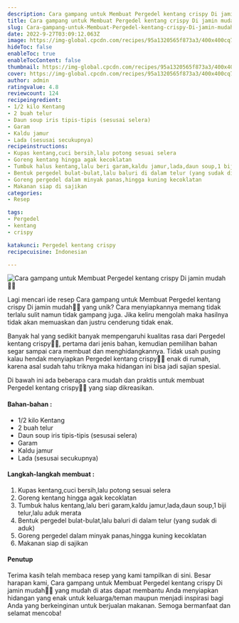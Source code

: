 ```yaml
---
description: Cara gampang untuk Membuat Pergedel kentang crispy Di jamin mudah"
title: Cara gampang untuk Membuat Pergedel kentang crispy Di jamin mudah
slug: Cara-gampang-untuk-Membuat-Pergedel-kentang-crispy-Di-jamin-mudah
date: 2022-9-27T03:09:12.063Z
image: https://img-global.cpcdn.com/recipes/95a1320565f873a3/400x400cq70/photo.jpg
hideToc: false
enableToc: true
enableTocContent: false
thumbnail: https://img-global.cpcdn.com/recipes/95a1320565f873a3/400x400cq70/photo.jpg
cover: https://img-global.cpcdn.com/recipes/95a1320565f873a3/400x400cq70/photo.jpg
author: admin
ratingvalue: 4.8
reviewcount: 124
recipeingredient:
- 1/2 kilo Kentang
- 2 buah telur
- Daun soup iris tipis-tipis (sesusai selera)
- Garam
- Kaldu jamur
- Lada (sesusai secukupnya)
recipeinstructions:
- Kupas kentang,cuci bersih,lalu potong sesuai selera
- Goreng kentang hingga agak kecoklatan
- Tumbuk halus kentang,lalu beri garam,kaldu jamur,lada,daun soup,1 biji telur,lalu aduk merata
- Bentuk pergedel bulat-bulat,lalu baluri di dalam telur (yang sudak di aduk)
- Goreng pergedel dalam minyak panas,hingga kuning kecoklatan
- Makanan siap di sajikan
categories:
- Resep

tags:
- Pergedel
- kentang
- crispy

katakunci: Pergedel kentang crispy
recipecuisine: Indonesian

---
```


![Cara gampang untuk Membuat Pergedel kentang crispy Di jamin mudah👩‍🍳](https://img-global.cpcdn.com/recipes/95a1320565f873a3/400x400cq70/photo.jpg)

Lagi mencari ide resep Cara gampang untuk Membuat Pergedel kentang crispy Di jamin mudah👩‍🍳 yang unik? Cara menyiapkannya memang tidak terlalu sulit namun tidak gampang juga. Jika keliru mengolah maka hasilnya tidak akan memuaskan dan justru cenderung tidak enak.

Banyak hal yang sedikit banyak mempengaruhi kualitas rasa dari Pergedel kentang crispy👩‍🍳, pertama dari jenis bahan, kemudian pemilihan bahan segar sampai cara membuat dan menghidangkannya. Tidak usah pusing kalau hendak menyiapkan Pergedel kentang crispy👩‍🍳 enak di rumah, karena asal sudah tahu triknya maka hidangan ini bisa jadi sajian spesial.

Di bawah ini ada beberapa cara mudah dan praktis untuk membuat Pergedel kentang crispy👩‍🍳 yang siap dikreasikan.

<!--inarticleads1-->

#### Bahan-bahan :

- 1/2 kilo Kentang
- 2 buah telur
- Daun soup iris tipis-tipis (sesusai selera)
- Garam
- Kaldu jamur
- Lada (sesusai secukupnya)

<!--inarticleads2-->

#### Langkah-langkah membuat :

1. Kupas kentang,cuci bersih,lalu potong sesuai selera
1. Goreng kentang hingga agak kecoklatan
1. Tumbuk halus kentang,lalu beri garam,kaldu jamur,lada,daun soup,1 biji telur,lalu aduk merata
1. Bentuk pergedel bulat-bulat,lalu baluri di dalam telur (yang sudak di aduk)
1. Goreng pergedel dalam minyak panas,hingga kuning kecoklatan
1. Makanan siap di sajikan

#### Penutup

Terima kasih telah membaca resep yang kami tampilkan di sini. Besar harapan kami, Cara gampang untuk Membuat Pergedel kentang crispy Di jamin mudah👩‍🍳 yang mudah di atas dapat membantu Anda menyiapkan hidangan yang enak untuk keluarga/teman maupun menjadi inspirasi bagi Anda yang berkeinginan untuk berjualan makanan. Semoga bermanfaat dan selamat mencoba!